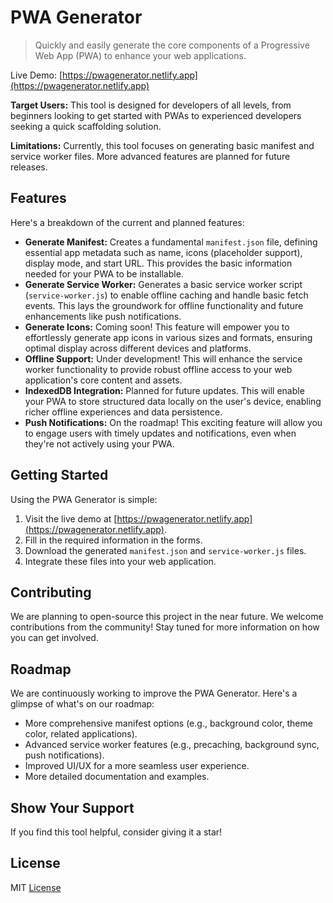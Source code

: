 # PWA Generator

> Quickly and easily generate the core components of a Progressive Web App (PWA) to enhance your web applications.

Live Demo: [https://pwagenerator.netlify.app](https://pwagenerator.netlify.app)

**Target Users:** This tool is designed for developers of all levels, from beginners looking to get started with PWAs to experienced developers seeking a quick scaffolding solution.

**Limitations:** Currently, this tool focuses on generating basic manifest and service worker files. More advanced features are planned for future releases.

## Features

Here's a breakdown of the current and planned features:

- **Generate Manifest:** Creates a fundamental `manifest.json` file, defining essential app metadata such as name, icons (placeholder support), display mode, and start URL. This provides the basic information needed for your PWA to be installable.
- **Generate Service Worker:** Generates a basic service worker script (`service-worker.js`) to enable offline caching and handle basic fetch events. This lays the groundwork for offline functionality and future enhancements like push notifications.
- **Generate Icons:** Coming soon! This feature will empower you to effortlessly generate app icons in various sizes and formats, ensuring optimal display across different devices and platforms.
- **Offline Support:** Under development! This will enhance the service worker functionality to provide robust offline access to your web application's core content and assets.
- **IndexedDB Integration:** Planned for future updates. This will enable your PWA to store structured data locally on the user's device, enabling richer offline experiences and data persistence.
- **Push Notifications:** On the roadmap! This exciting feature will allow you to engage users with timely updates and notifications, even when they're not actively using your PWA.

## Getting Started

Using the PWA Generator is simple:

1.  Visit the live demo at [https://pwagenerator.netlify.app](https://pwagenerator.netlify.app).
2.  Fill in the required information in the forms.
3.  Download the generated `manifest.json` and `service-worker.js` files.
4.  Integrate these files into your web application.

## Contributing

We are planning to open-source this project in the near future. We welcome contributions from the community! Stay tuned for more information on how you can get involved.

## Roadmap

We are continuously working to improve the PWA Generator. Here's a glimpse of what's on our roadmap:

- More comprehensive manifest options (e.g., background color, theme color, related applications).
- Advanced service worker features (e.g., precaching, background sync, push notifications).
- Improved UI/UX for a more seamless user experience.
- More detailed documentation and examples.

## Show Your Support

If you find this tool helpful, consider giving it a star!

## License

MIT [License](/LICENSE)
